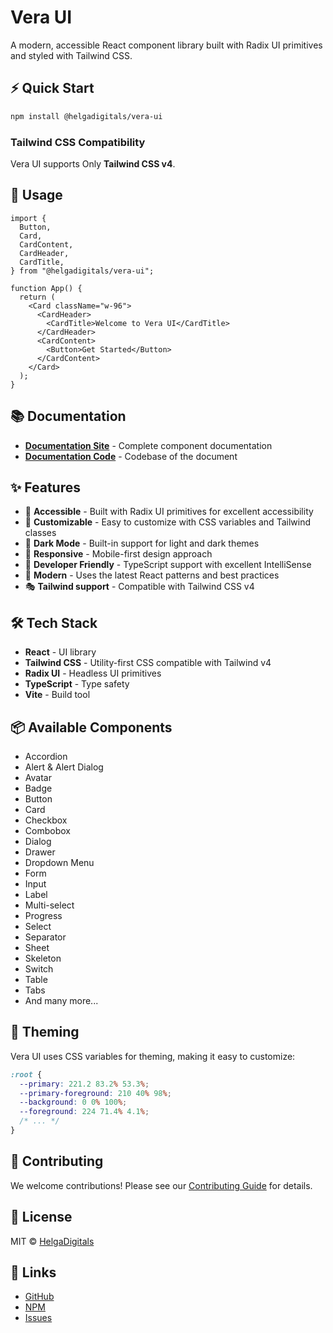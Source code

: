 # Vera UI

A modern, accessible React component library built with Radix UI primitives and styled with Tailwind CSS.

## ⚡ Quick Start

```bash
npm install @helgadigitals/vera-ui
```

### Tailwind CSS Compatibility

Vera UI supports Only **Tailwind CSS v4**.

## 🚀 Usage

```tsx
import {
  Button,
  Card,
  CardContent,
  CardHeader,
  CardTitle,
} from "@helgadigitals/vera-ui";

function App() {
  return (
    <Card className="w-96">
      <CardHeader>
        <CardTitle>Welcome to Vera UI</CardTitle>
      </CardHeader>
      <CardContent>
        <Button>Get Started</Button>
      </CardContent>
    </Card>
  );
}
```

## 📚 Documentation

- **[Documentation Site](https://veraui.helgadigitals.com/)** - Complete component documentation
- **[Documentation Code](./packages/docs)** - Codebase of the document

## ✨ Features

- 🎯 **Accessible** - Built with Radix UI primitives for excellent accessibility
- 🎨 **Customizable** - Easy to customize with CSS variables and Tailwind classes
- 🌙 **Dark Mode** - Built-in support for light and dark themes
- 📱 **Responsive** - Mobile-first design approach
- 🔧 **Developer Friendly** - TypeScript support with excellent IntelliSense
- 🚀 **Modern** - Uses the latest React patterns and best practices
- 🎭 **Tailwind support** - Compatible with  Tailwind CSS v4

## 🛠 Tech Stack

- **React** - UI library
- **Tailwind CSS** - Utility-first CSS compatible with Tailwind v4
- **Radix UI** - Headless UI primitives
- **TypeScript** - Type safety
- **Vite** - Build tool

## 📦 Available Components

- Accordion
- Alert & Alert Dialog
- Avatar
- Badge
- Button
- Card
- Checkbox
- Combobox
- Dialog
- Drawer
- Dropdown Menu
- Form
- Input
- Label
- Multi-select
- Progress
- Select
- Separator
- Sheet
- Skeleton
- Switch
- Table
- Tabs
- And many more...

## 🎨 Theming

Vera UI uses CSS variables for theming, making it easy to customize:

```css
:root {
  --primary: 221.2 83.2% 53.3%;
  --primary-foreground: 210 40% 98%;
  --background: 0 0% 100%;
  --foreground: 224 71.4% 4.1%;
  /* ... */
}
```

## 🤝 Contributing

We welcome contributions! Please see our [Contributing Guide](./Contributing.mdx) for details.

## 📄 License

MIT © [HelgaDigitals](https://github.com/helgadigitals-limited-company)

## 🔗 Links

- [GitHub](https://github.com/helgadigitals-limited-company/vera-ui)
- [NPM](https://www.npmjs.com/package/@helgadigitals/vera-ui)
- [Issues](https://github.com/helgadigitals-limited-company/vera-ui/issues)
